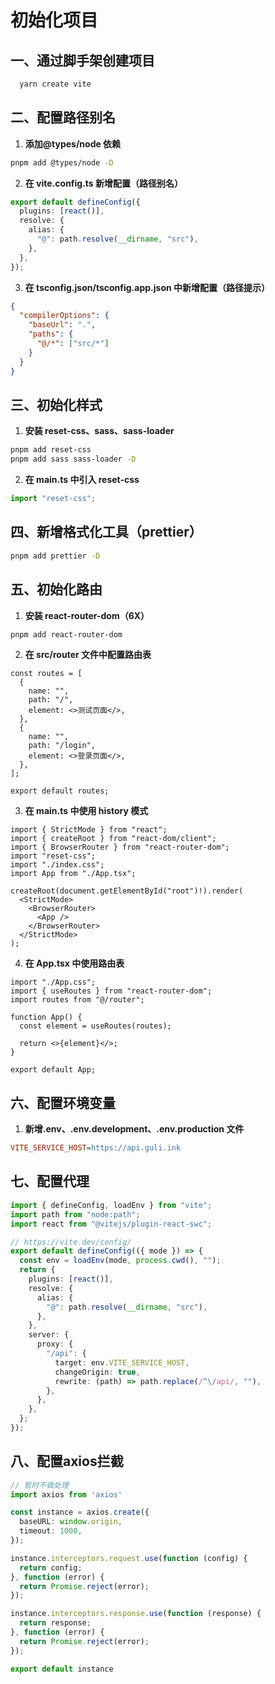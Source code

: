 # 初始化项目

## 一、通过脚手架创建项目

```bash
  yarn create vite
```

## 二、配置路径别名

1. **添加@types/node 依赖**

```bash
pnpm add @types/node -D
```

2. **在 vite.config.ts 新增配置（路径别名）**

```ts
export default defineConfig({
  plugins: [react()],
  resolve: {
    alias: {
      "@": path.resolve(__dirname, "src"),
    },
  },
});
```

3. **在 tsconfig.json/tsconfig.app.json 中新增配置（路径提示）**

```json
{
  "compilerOptions": {
    "baseUrl": ".",
    "paths": {
      "@/*": ["src/*"]
    }
  }
}
```

## 三、初始化样式

1. **安装 reset-css、sass、sass-loader**

```bash
pnpm add reset-css
pnpm add sass sass-loader -D
```

2. **在 main.ts 中引入 reset-css**

```ts
import "reset-css";
```

## 四、新增格式化工具（prettier）

```bash
pnpm add prettier -D
```

## 五、初始化路由

1. **安装 react-router-dom（6X）**

```bash
pnpm add react-router-dom
```

2. **在 src/router 文件中配置路由表**

```tsx
const routes = [
  {
    name: "",
    path: "/",
    element: <>测试页面</>,
  },
  {
    name: "",
    path: "/login",
    element: <>登录页面</>,
  },
];

export default routes;
```

3. **在 main.ts 中使用 history 模式**

```tsx
import { StrictMode } from "react";
import { createRoot } from "react-dom/client";
import { BrowserRouter } from "react-router-dom";
import "reset-css";
import "./index.css";
import App from "./App.tsx";

createRoot(document.getElementById("root")!).render(
  <StrictMode>
    <BrowserRouter>
      <App />
    </BrowserRouter>
  </StrictMode>
);
```

4. **在 App.tsx 中使用路由表**

```tsx
import "./App.css";
import { useRoutes } from "react-router-dom";
import routes from "@/router";

function App() {
  const element = useRoutes(routes);

  return <>{element}</>;
}

export default App;
```

## 六、配置环境变量

1. **新增.env、.env.development、.env.production 文件**

```ini
VITE_SERVICE_HOST=https://api.guli.ink
```

## 七、配置代理

```ts
import { defineConfig, loadEnv } from "vite";
import path from "node:path";
import react from "@vitejs/plugin-react-swc";

// https://vite.dev/config/
export default defineConfig(({ mode }) => {
  const env = loadEnv(mode, process.cwd(), "");
  return {
    plugins: [react()],
    resolve: {
      alias: {
        "@": path.resolve(__dirname, "src"),
      },
    },
    server: {
      proxy: {
        "/api": {
          target: env.VITE_SERVICE_HOST,
          changeOrigin: true,
          rewrite: (path) => path.replace(/^\/api/, ""),
        },
      },
    },
  };
});
```

## 八、配置axios拦截

```ts
// 暂时不做处理
import axios from 'axios'

const instance = axios.create({
  baseURL: window.origin,
  timeout: 1000,
});

instance.interceptors.request.use(function (config) {
  return config;
}, function (error) {
  return Promise.reject(error);
});

instance.interceptors.response.use(function (response) {
  return response;
}, function (error) {
  return Promise.reject(error);
});

export default instance
```